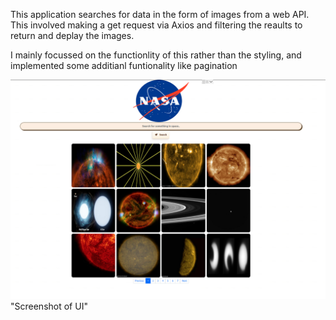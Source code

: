 This application searches for data in the form of images from a web API. This involved making a get request via Axios and filtering the reaults to return and deplay the images.

I mainly focussed on the functionlity of this rather than the styling, and implemented some additianl funtionality like pagination

![screenshot](./images/techtest-screenshot.png) "Screenshot of UI"
